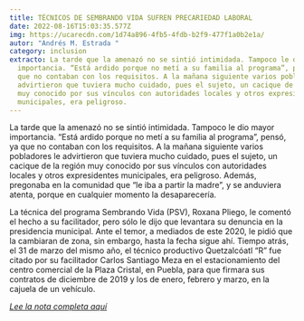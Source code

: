 ```yaml
---
title: TÉCNICOS DE SEMBRANDO VIDA SUFREN PRECARIEDAD LABORAL
date: 2022-08-16T15:03:35.577Z
img: https://ucarecdn.com/1d74a896-4fb5-4fdb-b2f9-477f1a0b2e1a/
autor: "Andrés M. Estrada "
category: inclusion
extracto: La tarde que la amenazó no se sintió intimidada. Tampoco le dio mayor
  importancia. “Está ardido porque no metí a su familia al programa”, pensó, ya
  que no contaban con los requisitos. A la mañana siguiente varios pobladores le
  advirtieron que tuviera mucho cuidado, pues el sujeto, un cacique de la región
  muy conocido por sus vínculos con autoridades locales y otros expresidentes
  municipales, era peligroso.
---
```

<!--StartFragment-->

La tarde que la amenazó no se sintió intimidada. Tampoco le dio mayor importancia. “Está ardido porque no metí a su familia al programa”, pensó, ya que no contaban con los requisitos. A la mañana siguiente varios pobladores le advirtieron que tuviera mucho cuidado, pues el sujeto, un cacique de la región muy conocido por sus vínculos con autoridades locales y otros expresidentes municipales, era peligroso. Además, pregonaba en la comunidad que “le iba a partir la madre”, y se anduviera atenta, porque en cualquier momento la desaparecería.

La técnica del programa Sembrando Vida (PSV), Roxana Pliego, le comentó el hecho a su facilitador, pero sólo le dijo que levantara su denuncia en la presidencia municipal. Ante el temor, a mediados de este 2020, le pidió que la cambiaran de zona, sin embargo, hasta la fecha sigue ahí. Tiempo atrás, el 31 de marzo del mismo año, el técnico productivo Quetzalcóatl “R” fue citado por su facilitador Carlos Santiago Meza en el estacionamiento del centro comercial de la Plaza Cristal, en Puebla, para que firmara sus contratos de diciembre de 2019 y los de enero, febrero y marzo, en la cajuela de un vehículo.

*[Lee la nota completa aquí](https://www.elsoldemexico.com.mx/mexico/sociedad/tecnicos-de-sembrando-vida-sufren-precariedad-laboral-despidos-pandemia-coronavirus-covid-19-programas-sociales-6135672.html)*

<!--EndFragment-->